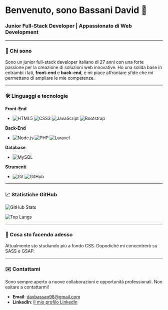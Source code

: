 # Benvenuto, sono Bassani David 👋

### Junior Full-Stack Developer | Appassionato di Web Development

---

### 🌟 Chi sono

Sono un junior full-stack developer italiano di 27 anni con una forte passione per la creazione di soluzioni web innovative. Ho una solida base in entrambi i lati, **front-end** e **back-end**, e mi piace affrontare sfide che mi permettano di ampliare le mie competenze.

---

### 🛠️ Linguaggi e tecnologie

**Front-End**
* ![HTML5](https://img.shields.io/badge/-HTML5-E34F26?logo=html5&logoColor=white) ![CSS3](https://img.shields.io/badge/-CSS3-1572B6?logo=css3&logoColor=white) ![JavaScript](https://img.shields.io/badge/-JavaScript-F7DF1E?logo=javascript&logoColor=black) ![Bootstrap](https://img.shields.io/badge/-Bootstrap-7952B3?logo=bootstrap&logoColor=white)

**Back-End**
* ![Node.js](https://img.shields.io/badge/-Node.js-339933?logo=node.js&logoColor=white) ![PHP](https://img.shields.io/badge/-PHP-777BB4?logo=php&logoColor=white) ![Laravel](https://img.shields.io/badge/-Laravel-FF2D20?logo=laravel&logoColor=white)

**Database**
* ![MySQL](https://img.shields.io/badge/-MySQL-4479A1?logo=mysql&logoColor=white)

**Strumenti**
* ![Git](https://img.shields.io/badge/-Git-F05032?logo=git&logoColor=white) ![GitHub](https://img.shields.io/badge/-GitHub-181717?logo=github&logoColor=white)

---

### 📈 Statistiche GitHub

![GitHub Stats](https://github-readme-stats.vercel.app/api?username=DavidBassani&show_icons=true&theme=dark)

![Top Langs](https://github-readme-stats.vercel.app/api/top-langs/?username=DavidBassani&layout=compact&theme=dark)

---

### 🚀 Cosa sto facendo adesso

Attualmente sto studiando più a fondo CSS. Dopodiché mi concentrerò su SASS e GSAP.

---

### ✉️ Contattami

Sono sempre aperto a nuove collaborazioni e opportunità professionali. Non esitare a contattarmi!

* **Email**: davbassan98@gmail.com
* **LinkedIn**: [Il mio profilo LinkedIn](https://www.linkedin.com/in/david-bassani)
